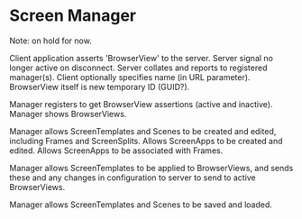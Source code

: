 # Screen Manager

Note: on hold for now.

Client application asserts 'BrowserView' to the server. Server signal no longer active on disconnect. Server collates and reports to registered manager(s). Client optionally specifies name (in URL parameter). BrowserView itself is new temporary ID (GUID?). 

Manager registers to get BrowserView assertions (active and inactive). Manager shows BrowserViews. 

Manager allows ScreenTemplates and Scenes to be created and edited, including Frames and ScreenSplits. Allows ScreenApps to be created and edited. Allows ScreenApps to be associated with Frames. 

Manager allows ScreenTemplates to be applied to BrowserViews, and sends these and any changes in configuration to server to send to active BrowserViews.

Manager allows ScreenTemplates and Scenes to be saved and loaded. 
